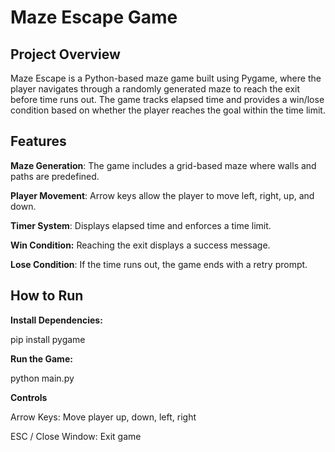 # Maze Escape Game

## Project Overview

Maze Escape is a Python-based maze game built using Pygame, where the player navigates through a randomly generated maze to reach the exit before time runs out. The game tracks elapsed time and provides a win/lose condition based on whether the player reaches the goal within the time limit.

## Features

**Maze Generation**: The game includes a grid-based maze where walls and paths are predefined.

**Player Movement**: Arrow keys allow the player to move left, right, up, and down.

**Timer System**: Displays elapsed time and enforces a time limit.

**Win Condition:** Reaching the exit displays a success message.

**Lose Condition**: If the time runs out, the game ends with a retry prompt.

## How to Run

**Install Dependencies:**

pip install pygame

**Run the Game:**

python main.py

**Controls**

Arrow Keys: Move player up, down, left, right

ESC / Close Window: Exit game

